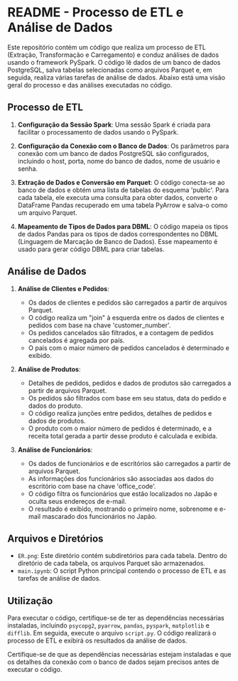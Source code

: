 # README - Processo de ETL e Análise de Dados

Este repositório contém um código que realiza um processo de ETL (Extração, Transformação e Carregamento) e conduz análises de dados usando o framework PySpark. O código lê dados de um banco de dados PostgreSQL, salva tabelas selecionadas como arquivos Parquet e, em seguida, realiza várias tarefas de análise de dados. Abaixo está uma visão geral do processo e das análises executadas no código.

## Processo de ETL

1. **Configuração da Sessão Spark**: Uma sessão Spark é criada para facilitar o processamento de dados usando o PySpark.

2. **Configuração da Conexão com o Banco de Dados**: Os parâmetros para conexão com um banco de dados PostgreSQL são configurados, incluindo o host, porta, nome do banco de dados, nome de usuário e senha.

3. **Extração de Dados e Conversão em Parquet**: O código conecta-se ao banco de dados e obtém uma lista de tabelas do esquema 'public'. Para cada tabela, ele executa uma consulta para obter dados, converte o DataFrame Pandas recuperado em uma tabela PyArrow e salva-o como um arquivo Parquet.

4. **Mapeamento de Tipos de Dados para DBML**: O código mapeia os tipos de dados Pandas para os tipos de dados correspondentes no DBML (Linguagem de Marcação de Banco de Dados). Esse mapeamento é usado para gerar código DBML para criar tabelas.

## Análise de Dados

1. **Análise de Clientes e Pedidos**:
   - Os dados de clientes e pedidos são carregados a partir de arquivos Parquet.
   - O código realiza um "join" à esquerda entre os dados de clientes e pedidos com base na chave 'customer_number'.
   - Os pedidos cancelados são filtrados, e a contagem de pedidos cancelados é agregada por país.
   - O país com o maior número de pedidos cancelados é determinado e exibido.

2. **Análise de Produtos**:
   - Detalhes de pedidos, pedidos e dados de produtos são carregados a partir de arquivos Parquet.
   - Os pedidos são filtrados com base em seu status, data do pedido e dados do produto.
   - O código realiza junções entre pedidos, detalhes de pedidos e dados de produtos.
   - O produto com o maior número de pedidos é determinado, e a receita total gerada a partir desse produto é calculada e exibida.

3. **Análise de Funcionários**:
   - Os dados de funcionários e de escritórios são carregados a partir de arquivos Parquet.
   - As informações dos funcionários são associadas aos dados do escritório com base na chave 'office_code'.
   - O código filtra os funcionários que estão localizados no Japão e oculta seus endereços de e-mail.
   - O resultado é exibido, mostrando o primeiro nome, sobrenome e e-mail mascarado dos funcionários no Japão.

## Arquivos e Diretórios

- `ER.png`: Este diretório contém subdiretórios para cada tabela. Dentro do diretório de cada tabela, os arquivos Parquet são armazenados.
- `main.ipynb`: O script Python principal contendo o processo de ETL e as tarefas de análise de dados.

## Utilização

Para executar o código, certifique-se de ter as dependências necessárias instaladas, incluindo `psycopg2`, `pyarrow`, `pandas`, `pyspark`, `matplotlib` e `difflib`. Em seguida, execute o arquivo `script.py`. O código realizará o processo de ETL e exibirá os resultados da análise de dados.

Certifique-se de que as dependências necessárias estejam instaladas e que os detalhes da conexão com o banco de dados sejam precisos antes de executar o código.

